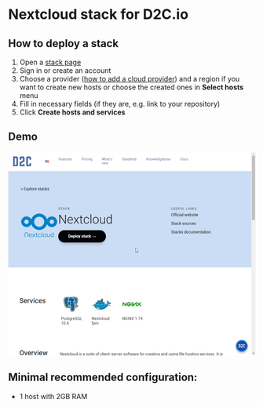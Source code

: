 # Nextcloud stack for D2C.io

## How to deploy a stack

1. Open a [stack page](https://panel.d2c.io/?import=https://github.com/d2cio/nextcloud-stack/archive/master.zip)
2. Sign in or create an account
3. Choose a provider ([how to add a cloud provider](https://docs.d2c.io/getting-started/cloud-providers/)) and a region if you want to create new hosts or choose the created ones in **Select hosts** menu
3. Fill in necessary fields (if they are, e.g. link to your repository)
4. Click **Create hosts and services**

## Demo

![How to deploy a stack](https://raw.githubusercontent.com/mastappl/images/master/nextcloud.gif)

## Minimal recommended configuration:

- 1 host with 2GB RAM
